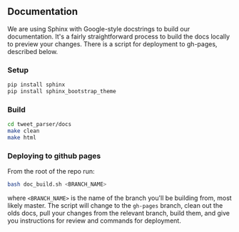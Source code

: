 ## Documentation
We are using Sphinx with Google-style docstrings to build our documentation. It's a fairly straightforward process to build the docs locally to preview your changes. There is a script for deployment to gh-pages, described below.

### Setup

```.bash
pip install sphinx
pip install sphinx_bootstrap_theme
```

### Build

```.bash
cd tweet_parser/docs
make clean
make html
```

### Deploying to github pages
From the root of the repo run:

```.bash
bash doc_build.sh <BRANCH_NAME>
```

where `<BRANCH_NAME>` is the name of the branch you'll be building from, most likely master. The script will change to the `gh-pages` branch, clean out the olds docs, pull your changes from the relevant branch, build them, and give you instructions for review and commands for deployment.

